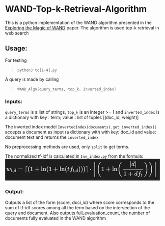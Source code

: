 # WAND-Top-k-Retrieval-Algorithm
This is a python implementation of the WAND algorithm presented in the [Exploring the Magic of WAND](http://culpepper.io/publications/pcm13-adcs.pdf) paper. The algorithm is used top-k retrieval in web search
## Usage: 
For testing

> `python3 tc[1-4].py`

A query is made by calling

> `WAND_Algo(query_terms, top_k, inverted_index)`
### Inputs:
`query_terms` is a list of strings, `top_k` is an integer >= 1 and `inverted_index` is a dictionary with key : term; value : list of tuples [(doc_id, weight)]

The inverted index model `InvertedIndex(documents).get_inverted_index()` accepts a document as input (a dictionary with with key: doc_id and value: document text and returns the `inverted_index`

No preprocessing methods are used, only `split` to get terms.

The normalized tf-idf is calculated in `Inv_index.py` from the formula:
![](https://raw.githubusercontent.com/Jon-bon-Jono/WAND-Top-k-Retrieval-Algorithm/main/tf_idf_formula.PNG)

### Output:
Outputs a list of the form (score, doci_id) where score corresponds to the sum of tf-idf scores among all the term based on the intersection of the query and document. Also outputs full_evaluation_count, the number of documents fully evaluated in the WAND algorithm




